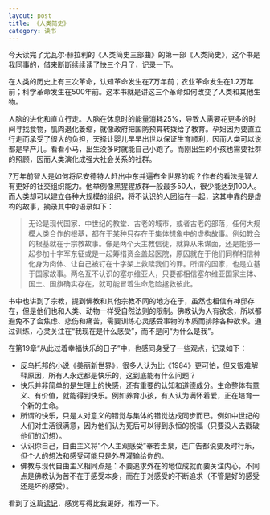 ```yaml
---
layout: post
title: 《人类简史》
category: 读书
---
```


今天读完了尤瓦尔·赫拉利的《人类简史三部曲》的第一部《人类简史》，这个书是我同事的，借来断断续续读了快三个月了，记录一下。

在人类的历史上有三次革命，认知革命发生在7万年前；农业革命发生在1.2万年前；科学革命发生在500年前。这本书就是讲这三个革命如何改变了人类和其他生物。

人脑的进化和直立行走。人脑在休息时的能量消耗25%，导致人需要花更多的时间寻找食物，肌肉退化萎缩，就像政府把国防预算转拨给了教育。孕妇因为要直立行走而承受了很大的负担，天择让婴儿早早出世以保证生育顺利，因而人类可以说都是早产儿。看看小马，出生没多时就能自己小跑了。而刚出生的小孩也需要社群的照顾，因而人类演化成强大社会关系的社群。

7万年前智人是如何将尼安德特人赶出中东并遍布全世界的呢？作者的看法是智人有更好的社交组织能力。他举例像黑猩猩族群一般最多50人，很少能达到100人。而人类却可以建立各种大规模的组织，将不认识的人团结在一起，这其中靠的是虚构的故事，摘录其中的语录如下：

<blockquote>
无论是现代国家、中世纪的教堂、古老的城市，或者古老的部落，任何大规模人类合作的根基，都在于某种只存在于集体想象中的虚构故事。例如教会的根基就在于宗教故事。像是两个天主教信徒，就算从未谋面，还是能够一起参加十字军东征或是一起筹措资金盖起医院，原因就在于他们同样相信神化身为肉体、让自己被钉在十字架上救赎我们的罪。所谓的国家，也是立基于国家故事。两名互不认识的塞尔维亚人，只要都相信塞尔维亚国家主体、国土、国旗确实存在，就可能冒着生命危险拯救彼此。
</blockquote>

书中也讲到了宗教，提到佛教和其他宗教不同的地方在于，虽然也相信有神邸存在，但是他们也和人类、动物一样受自然法则的限制。佛教认为人有欲念，所以都避免不了会焦虑、悲伤和痛苦，需要训练心灵感受事物的本质而排除各种欲求。通过训练，心灵关注在“我现在是什么感受”，而不是问“为什么是我”。

在第19章“从此过着幸福快乐的日子”中，也感同身受了一些观点，记录如下：
* 反乌托邦的小说《美丽新世界》，很多人认为比《1984》更可怕，但又很难解释原因，所有人永远都是快乐的，这到底能有什么问题？
* 快乐并非简单的是生理上的快感，还有重要的认知和道德成分。生命整体有意义、有价值，就能得到快乐。例如养育小孩，有人认为满怀着爱，正在培育一个新的生命。
* 所谓的快乐，只是人对意义的错觉与集体的错觉达成同步而已。例如中世纪的人们对生活很满意，因为他们认为死后可以得到永恒的祝福（只要没人去戳破他们的幻想）。
* 认识你自己，自由主义将”个人主观感受”奉若圭臬，连广告都说要及时行乐，但个人的想法和感受可能只是外界灌输给你的。
* 佛教与现代自由主义相同点是：不要追求外在的地位成就而要关注内心，不同点是佛教认为苦不在于感受本身，而在于对感受的不断追求（不管是好的感受还是坏的感受）。

看到了这篇[读记](https://blog.devtang.com/2018/05/12/human-history/)，感觉写得比我更好，推荐一下。
